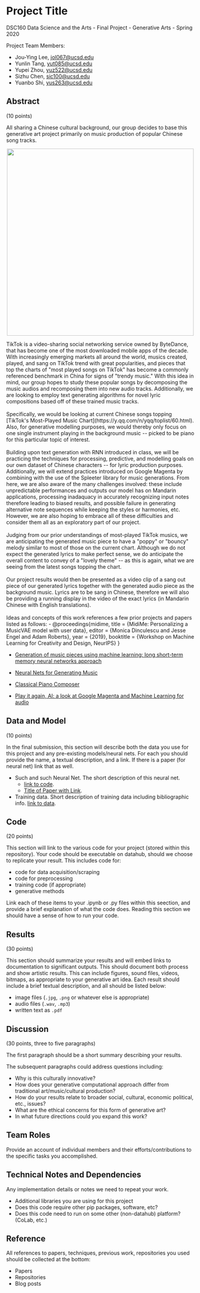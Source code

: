 # Project Title

DSC160 Data Science and the Arts - Final Project - Generative Arts - Spring 2020

Project Team Members: 
- Jou-Ying Lee, jol067@ucsd.edu
- Yunlin Tang, yut085@ucsd.edu
- Yupei Zhou, yuz522@ucsd.edu
- Sizhu Chen, sic100@ucsd.edu
- Yuanbo Shi, yus263@ucsd.edu

## Abstract

(10 points) 

All sharing a Chinese cultural background, our group decides to base this generative art project primarily on music production of popular Chinese song tracks.
<p align="center"> 
<img width=500px src="https://upload.wikimedia.org/wikipedia/en/thumb/a/a9/TikTok_logo.svg/1920px-TikTok_logo.svg.png">
</p>
TikTok is a video-sharing social networking service owned by ByteDance, that has become one of the most downloaded mobile apps of the decade. With increasingly emerging markets all around the world, musics created, played, and sang on TikTok trend with great popularities, and pieces that top the charts of "most played songs on TikTok" has become a commonly referenced benchmark in China for signs of "trendy music." With this idea in mind, our group hopes to study these popular songs by decomposing the music audios and recomposing them into new audio tracks. Additionally, we are looking to employ text generating algorithms for novel lyric compositions based off of these trained music tracks. <br><br>
Specifically, we would be looking at current Chinese songs topping [TikTok's Most-Played Music Chart](https://y.qq.com/n/yqq/toplist/60.html). Also, for generative modelling purposes, we would thereby only focus on one single instrument playing in the background music -- picked to be piano for this particular topic of interest.<br><br>
Building upon text generation with RNN introduced in class, we will be practicing the techniques for processing, predictive, and modelling goals on our own dataset of Chinese characters -- for lyric production purposes. Additionally, we will extend practices introduced on Google Magenta by combining with the use of the Spleeter library for music generations. From here, we are also aware of the many challenges involved: these include unpredictable performances and outputs our model has on Mandarin applications, processing inadaquacy in accurately recognizing input notes therefore leading to biased results, and possible failure in generating alternative note sequences while keeping the styles or harmonies, etc. However, we are also hoping to embrace all of these difficulties and consider them all as an exploratory part of our project. <br><br>
Judging from our prior understandings of most-played TikTok musics, we are anticipating the generated music piece to have a "poppy" or "bouncy" melody similar to most of those on the current chart. Although we do not expect the generated lyrics to make perfect sense, we do anticipate the overall content to convey of a "lovely theme" -- as this is again, what we are seeing from the latest songs topping the chart.<br><br>
Our project results would then be presented as a video clip of a sang out piece of our generated lyrics together with the generated audio piece as the background music. Lyrics are to be sang in Chinese, therefore we will also be providing a running display in the video of the exact lyrics (in Mandarin Chinese with English translations).<br><br>
Ideas and concepts of this work references a few prior projects and papers listed as follows:
- @proceedings{midime,
title = {MidiMe: Personalizing a MusicVAE model with user data},
editor = {Monica Dinculescu and Jesse Engel and Adam Roberts},
year = {2019},
booktitle = {Workshop on Machine Learning for Creativity and Design, NeurIPS}
}

- [Generation of music pieces using machine learning: long short-term memory neural networks approach](https://www.tandfonline.com/doi/full/10.1080/25765299.2019.1649972)

- [Neural Nets for Generating Music](https://medium.com/artists-and-machine-intelligence/neural-nets-for-generating-music-f46dffac21c0)

- [Classical Piano Composer](https://github.com/Skuldur/Classical-Piano-Composer)

- [Play it again, AI: a look at Google Magenta and Machine Learning for audio](https://tech.uqido.com/2020/02/13/play-it-again-ai-a-look-at-google-magenta-and-machine-learning-for-audio/)

## Data and Model

(10 points) 

In the final submission, this section will describe both the data you use for this project and any pre-existing models/neural nets. For each you should provide the name, a textual description, and a link. If there is a paper (for neural net) link that as well.
- Such and such Neural Net. The short description of this neural net. 
  - [link to code]().
  - [Title of Paper with Link](). 
- Training data. Short description of training data including bibliographic info. [link to data]().

## Code

(20 points)

This section will link to the various code for your project (stored within this repository). Your code should be executable on datahub, should we choose to replicate your result. This includes code for: 

- code for data acquisition/scraping
- code for preprocessing
- training code (if appropriate)
- generative methods

Link each of these items to your .ipynb or .py files within this seection, and provide a brief explanation of what the code does. Reading this section we should have a sense of how to run your code.

## Results

(30 points) 

This section should summarize your results and will embed links to documentation to significant outputs. This should document both process and show artistic results. This can include figures, sound files, videos, bitmaps, as appropriate to your generative art idea. Each result should include a brief textual description, and all should be listed below: 

- image files (`.jpg`, `.png` or whatever else is appropriate)
- audio files (`.wav`, `.mp3`)
- written text as `.pdf`

## Discussion

(30 points, three to five paragraphs)

The first paragraph should be a short summary describing your results.

The subsequent paragraphs could address questions including:
- Why is this culturally innovative?
- How does your generative computational approach differ from traditional art/music/cultural production? 
- How do your results relate to broader social, cultural, economic political, etc., issues? 
- What are the ethical concerns for this form of generative art? 
- In what future directions could you expand this work?

## Team Roles

Provide an account of individual members and their efforts/contributions to the specific tasks you accomplished.

## Technical Notes and Dependencies

Any implementation details or notes we need to repeat your work. 
- Additional libraries you are using for this project
- Does this code require other pip packages, software, etc?
- Does this code need to run on some other (non-datahub) platform? (CoLab, etc.)

## Reference

All references to papers, techniques, previous work, repositories you used should be collected at the bottom:
- Papers
- Repositories
- Blog posts
